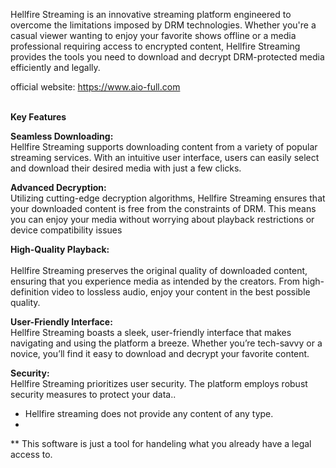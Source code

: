 Hellfire Streaming is an innovative streaming platform engineered to overcome the limitations imposed by DRM technologies. Whether you're a casual viewer wanting to enjoy your favorite shows offline or a media professional requiring access to encrypted content, Hellfire Streaming provides the tools you need to download and decrypt DRM-protected media efficiently and legally.
<br>

official website: <a href="https://www.aio-full.com">https://www.aio-full.com</a>

<br>
<b>Key Features</b>

<b>Seamless Downloading:</b><br>
Hellfire Streaming supports downloading content from a variety of popular streaming services. With an intuitive user interface, users can easily select and download their desired media with just a few clicks.

<b>Advanced Decryption:</b><br> 
Utilizing cutting-edge decryption algorithms, Hellfire Streaming ensures that your downloaded content is free from the constraints of DRM. This means you can enjoy your media without worrying about playback restrictions or device compatibility issues

<b>High-Quality Playback:</b><br>  
Hellfire Streaming preserves the original quality of downloaded content, ensuring that you experience media as intended by the creators. From high-definition video to lossless audio, enjoy your content in the best possible quality.

<b>User-Friendly Interface:</b><br> 
Hellfire Streaming boasts a sleek, user-friendly interface that makes navigating and using the platform a breeze. Whether you’re tech-savvy or a novice, you’ll find it easy to download and decrypt your favorite content.

<b>Security:</b><br> 
Hellfire Streaming prioritizes user security. The platform employs robust security measures to protect your data..

* Hellfire streaming does not provide any content of any type.
* <br>
** This software is just a tool for handeling what you already have a legal access to.
